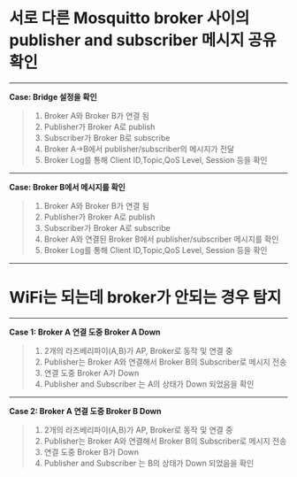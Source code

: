 # 서로 다른 Mosquitto broker 사이의 publisher and subscriber 메시지 공유 확인
***
**Case: Bridge 설정을 확인**


>1. Broker A와 Broker B가 연결 됨
>2. Publisher가 Broker A로 publish
>3. Subscriber가 Broker B로 subscribe
>4. Broker A->B에서 publisher/subscriber의 메시지가 전달
>5. Broker Log를 통해 Client ID,Topic,QoS Level, Session 등을 확인 

***
**Case: Broker B에서 메시지를 확인**

>1. Broker A와 Broker B가 연결 됨
>2. Publisher가 Broker A로 publish
>3. Subscriber가 Broker A로 subscribe
>4. Broker A와 연결된 Broker B에서 publisher/subscriber 메시지를 확인
>5. Broker Log를 통해 Client ID,Topic,QoS Level, Session 등을 확인 
***
# WiFi는 되는데 broker가 안되는 경우 탐지
***
**Case 1: Broker A 연결 도중 Broker A Down**


>1. 2개의 라즈베리파이(A,B)가 AP, Broker로 동작 및 연결 중
>2. Publisher는 Broker A와 연결해서 Broker B의 Subscriber로 메시지 전송
>3. 연결 도중 Broker A가 Down
>4. Publisher and Subscriber 는 A의 상태가 Down 되었음을 확인
***
**Case 2: Broker A 연결 도중 Broker B Down**


>1. 2개의 라즈베리파이(A,B)가 AP, Broker로 동작 및 연결 중
>2. Publisher는 Broker A와 연결해서 Broker B의 Subscriber로 메시지 전송
>3. 연결 도중 Broker B가 Down
>4. Publisher and Subscriber 는 B의 상태가 Down 되었음을 확인

